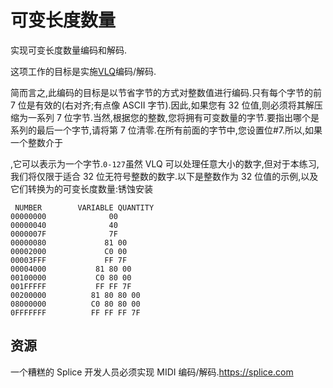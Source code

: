 # 可变长度数量

实现可变长度数量编码和解码.

这项工作的目标是实施[VLQ](https://en.wikipedia.org/wiki/Variable-length_quantity)编码/解码.

简而言之,此编码的目标是以节省字节的方式对整数值进行编码.只有每个字节的前 7 位是有效的(右对齐;有点像 ASCII 字节).因此,如果您有 32 位值,则必须将其解压缩为一系列 7 位字节.当然,根据您的整数,您将拥有可变数量的字节.要指出哪个是系列的最后一个字节,请将第 7 位清零.在所有前面的字节中,您设置位#7.所以,如果一个整数介于

,它可以表示为一个字节.`0-127`虽然 VLQ 可以处理任意大小的数字,但对于本练习,我们将仅限于适合 32 位无符号整数的数字.以下是整数作为 32 位值的示例,以及它们转换为的可变长度数量:锈蚀安装

```text
 NUMBER        VARIABLE QUANTITY
00000000              00
00000040              40
0000007F              7F
00000080             81 00
00002000             C0 00
00003FFF             FF 7F
00004000           81 80 00
00100000           C0 80 00
001FFFFF           FF FF 7F
00200000          81 80 80 00
08000000          C0 80 80 00
0FFFFFFF          FF FF FF 7F
```

[help-page]: https://exercism.io/tracks/rust/learning
[modules]: https://doc.rust-lang.org/book/2018-edition/ch07-00-modules.html
[cargo]: https://doc.rust-lang.org/book/2018-edition/ch14-00-more-about-cargo.html
[rust-tests]: https://doc.rust-lang.org/book/2018-edition/ch11-02-running-tests.html

## 资源

一个糟糕的 Splice 开发人员必须实现 MIDI 编码/解码.<https://splice.com>
